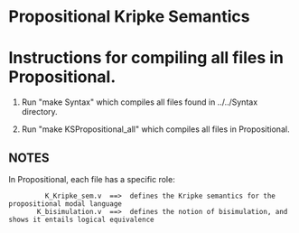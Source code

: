 # Propositional Kripke Semantics

Instructions for compiling all files in Propositional.
=========================================================================================

1. Run "make Syntax" which compiles all files found in ../../Syntax directory.

2. Run "make KSPropositional_all" which compiles all files in Propositional.


NOTES
-----

In Propositional, each file has a specific role:

             K_Kripke_sem.v  ==>  defines the Kripke semantics for the propositional modal language
           K_bisimulation.v  ==>  defines the notion of bisimulation, and shows it entails logical equivalence
